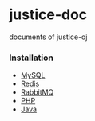 # justice-doc
documents of justice-oj


### Installation

- <a href="installation/MySQL.md">MySQL</a>
- <a href="installation/Redis.md">Redis</a>
- <a href="installation/RabbitMQ.md">RabbitMQ</a>
- <a href="installation/RabbitMQ.md">PHP</a>
- <a href="installation/RabbitMQ.md">Java</a>